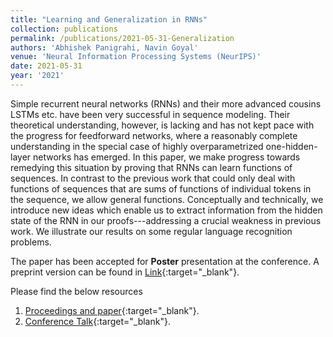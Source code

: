 ```yaml
---
title: "Learning and Generalization in RNNs"
collection: publications
permalink: /publications/2021-05-31-Generalization
authors: 'Abhishek Panigrahi, Navin Goyal'
venue: 'Neural Information Processing Systems (NeurIPS)'
date: 2021-05-31
year: '2021'
---
```


Simple recurrent neural networks (RNNs) and their more advanced cousins LSTMs etc. have been very successful in sequence modeling. Their theoretical understanding, however, is lacking and has not kept pace with the progress for feedforward networks, where a reasonably complete understanding in the special case of highly overparametrized one-hidden-layer networks has emerged. In this paper, we make progress towards remedying this situation by proving that RNNs can learn functions of sequences. In contrast to the previous work that could only deal with functions of sequences that are sums of functions of individual tokens in the sequence, we allow general functions. Conceptually and technically, we introduce new ideas which enable us to extract information from the hidden state of the RNN in our proofs---addressing a crucial weakness in previous work. We illustrate our results on some regular language recognition problems.

The paper has been accepted for **Poster** presentation at the conference. A preprint version can be found in [Link](https://arxiv.org/pdf/2106.00047.pdf){:target="_blank"}.


Please find the below resources
1. [Proceedings and paper](https://openreview.net/forum?id=yr7nrY18Xu){:target="_blank"}.
2. [Conference Talk](https://nips.cc/virtual/2021/poster/27878){:target="_blank"}. 
